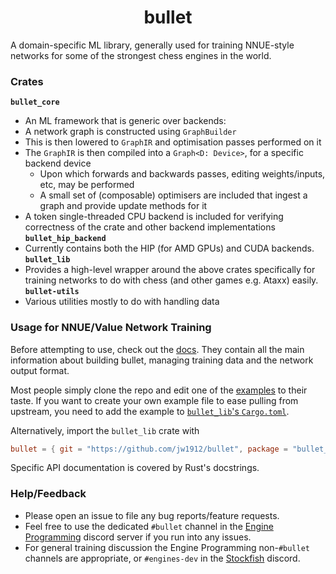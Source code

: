 <div align="center">

# bullet

</div>

A domain-specific ML library, generally used for training NNUE-style networks for some of the strongest chess engines in the world.

### Crates

**`bullet_core`**
- An ML framework that is generic over backends:
- A network graph is constructed using `GraphBuilder`
- This is then lowered to `GraphIR` and optimisation passes performed on it
- The `GraphIR` is then compiled into a `Graph<D: Device>`, for a specific backend device
    - Upon which forwards and backwards passes, editing weights/inputs, etc, may be performed
    - A small set of (composable) optimisers are included that ingest a graph and provide update methods for it
- A token single-threaded CPU backend is included for verifying correctness of the crate and other backend implementations
**`bullet_hip_backend`**
- Currently contains both the HIP (for AMD GPUs) and CUDA backends.
**`bullet_lib`**
- Provides a high-level wrapper around the above crates specifically for training networks to do with chess (and other games e.g. Ataxx) easily.
**`bullet-utils`**
- Various utilities mostly to do with handling data

### Usage for NNUE/Value Network Training

Before attempting to use, check out the [docs](docs/0-contents.md).
They contain all the main information about building bullet, managing training data and the network output format.

Most people simply clone the repo and edit one of the [examples](/examples) to their taste.
If you want to create your own example file to ease pulling from upstream, you need to add the example to [`bullet_lib`'s `Cargo.toml`](crates/bullet_lib/Cargo.toml).

Alternatively, import the `bullet_lib` crate with
```toml
bullet = { git = "https://github.com/jw1912/bullet", package = "bullet_lib" }
```

Specific API documentation is covered by Rust's docstrings.

### Help/Feedback

- Please open an issue to file any bug reports/feature requests.
- Feel free to use the dedicated `#bullet` channel in the [Engine Programming](https://discord.com/invite/F6W6mMsTGN) discord server if you run into any issues.
- For general training discussion the Engine Programming non-`#bullet` channels are appropriate, or `#engines-dev` in the [Stockfish](https://discord.gg/GWDRS3kU6R) discord.
